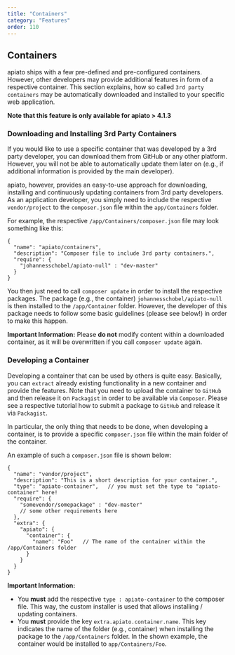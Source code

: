 ```yaml
---
title: "Containers"
category: "Features"
order: 110
---
```


## Containers

apiato ships with a few pre-defined and pre-configured containers. However, other developers may provide additional 
features in form of a respective container. This section explains, how so called `3rd party containers` may be 
automatically downloaded and installed to your specific web application.

**Note that this feature is only available for apiato > 4.1.3** 

### Downloading and Installing 3rd Party Containers

If you would like to use a specific container that was developed by a 3rd party developer, you can download them from 
GitHub or any other platform. However, you will not be able to automatically update them later on (e.g., if additional 
information is provided by the main developer).

apiato, however, provides an easy-to-use approach for downloading, installing and continuously updating containers from
3rd party developers. As an application developer, you simply need to include the respective `vendor/project` to the 
`composer.json` file within the `app/Containers` folder. 

For example, the respective `/app/Containers/composer.json` file may look something like this:
```
{
  "name": "apiato/containers",
  "description": "Composer file to include 3rd party containers.",
  "require": {
    "johannesschobel/apiato-null" : "dev-master"
  }
}

```

You then just need to call `composer update` in order to install the respective packages. The package (e.g., the container) 
`johannesschobel/apiato-null` is then installed to the `/app/Container` folder. However, the developer of this package 
needs to follow some basic guidelines (please see below!) in order to make this happen. 

**Important Information:**
Please **do not** modify content within a downloaded container, as it will be overwritten if you call `composer update`
again. 

### Developing a Container

Developing a container that can be used by others is quite easy. Basically, you can `extract` already existing functionality 
in a new container and provide the features. Note that you need to upload the container to `GitHub` and then release 
it on `Packagist` in order to be available via `Composer`. Please see a respective tutorial how to submit a package
to `GitHub` and release it via `Packagist`.

In particular, the only thing that needs to be done, when developing a container, is to provide a specific `composer.json` file
within the main folder of the container.

An example of such a `composer.json` file is shown below:

``` 
{
  "name": "vendor/project",
  "description": "This is a short description for your container.",
  "type": "apiato-container",   // you must set the type to "apiato-container" here!
  "require": {
    "somevendor/somepackage" : "dev-master"
    // some other requirements here
  },
  "extra": {
    "apiato": {
      "container": {
        "name": "Foo"   // The name of the container within the /app/Containers folder
      }
    }
  }
}
``` 

**Important Information:**
* You **must** add the respective `type : apiato-container` to the composer file. This way, the custom installer is used 
that allows installing / updating containers.
* You **must** provide the key `extra.apiato.container.name`. This key indicates the name of the folder (e.g., container) 
when installing the package to the `/app/Containers` folder. In the shown example, the container would be installed to 
`app/Containers/Foo`.


